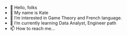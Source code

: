 - 👋 Hello, folks 
- 🧖‍ My name is Kate
- 👀 I’m interested in Game Theory and French language.
- 🌱 I’m currently learning Data Analyst, Engineer path
- 📫 How to reach me...
